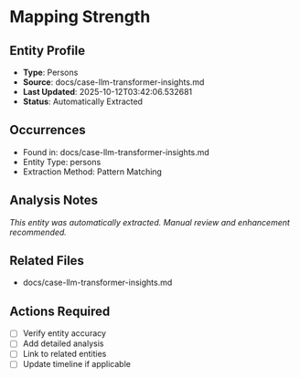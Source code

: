 # Mapping Strength

## Entity Profile
- **Type**: Persons
- **Source**: docs/case-llm-transformer-insights.md
- **Last Updated**: 2025-10-12T03:42:06.532681
- **Status**: Automatically Extracted

## Occurrences
- Found in: docs/case-llm-transformer-insights.md
- Entity Type: persons
- Extraction Method: Pattern Matching

## Analysis Notes
*This entity was automatically extracted. Manual review and enhancement recommended.*

## Related Files
- docs/case-llm-transformer-insights.md

## Actions Required
- [ ] Verify entity accuracy
- [ ] Add detailed analysis
- [ ] Link to related entities
- [ ] Update timeline if applicable
